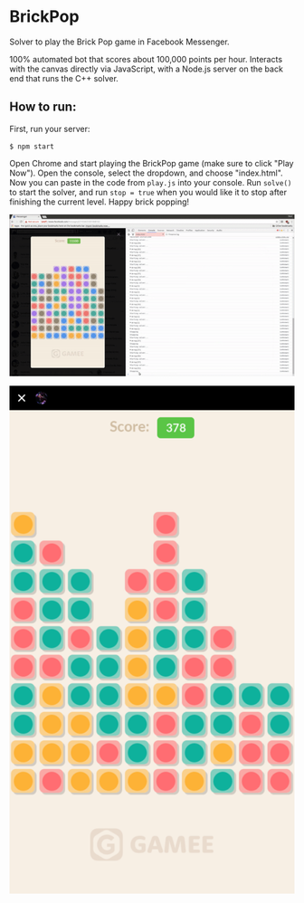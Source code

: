 # BrickPop
Solver to play the Brick Pop game in Facebook Messenger.

100% automated bot that scores about 100,000 points per hour. Interacts with the canvas directly via JavaScript, with a Node.js server on the back end that runs the C++ solver.

## How to run:

First, run your server:

```
$ npm start
```

Open Chrome and start playing the BrickPop game (make sure to click "Play Now"). Open the console, select the dropdown, and choose "index.html". Now you can paste in the code from `play.js` into your console. Run `solve()` to start the solver, and run `stop = true` when you would like it to stop after finishing the current level. Happy brick popping!

![Brick Pop video](playing-brick-pop.gif)

![Brick Pop](BrickPop.png)
